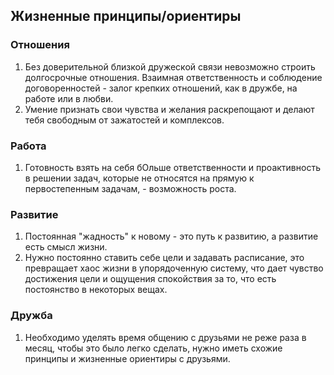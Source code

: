 ## Жизненные принципы/ориентиры

### Отношения

1. Без доверительной близкой дружеской связи невозможно строить долгосрочные отношения. Взаимная ответственность и соблюдение договоренностей - залог крепких отношений, как в дружбе, на работе или в любви.
2. Умение признать свои чувства и желания раскрепощают и делают тебя свободным от зажатостей и комплексов.

### Работа

1. Готовность взять на себя бОльше ответственности и проактивность в решении задач, которые не относятся на прямую к первостепенным задачам, - возможность роста.

### Развитие

1. Постоянная "жадность" к новому - это путь к развитию, а развитие есть смысл жизни.
2. Нужно постоянно ставить себе цели и задавать расписание, это превращает хаос жизни в упорядоченную систему, что дает чувство достижения цели и ощущения спокойствия за то, что есть постоянство в некоторых вещах.

### Дружба

1. Необходимо уделять время общению с друзьями не реже раза в месяц, чтобы это было легко сделать, нужно иметь схожие принципы и жизненные ориентиры с друзьями.


